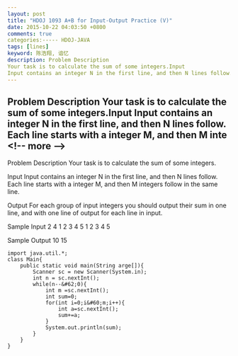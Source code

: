 ```yaml
---
layout: post
title: "HDOJ 1093 A+B for Input-Output Practice (V)"
date: 2015-10-22 04:03:50 +0800
comments: true
categories:----- HDOJ-JAVA
tags: [lines]
keyword: 陈浩翔, 谙忆
description: Problem Description 
Your task is to calculate the sum of some integers.Input 
Input contains an integer N in the first line, and then N lines follow. Each line starts with a integer M, and then M inte 
---
```



Problem Description 
Your task is to calculate the sum of some integers.Input 
Input contains an integer N in the first line, and then N lines follow. Each line starts with a integer M, and then M inte
&#60;!-- more --&#62;
----------

Problem Description
Your task is to calculate the sum of some integers.
 

Input
Input contains an integer N in the first line, and then N lines follow. Each line starts with a integer M, and then M integers follow in the same line. 
 

Output
For each group of input integers you should output their sum in one line, and with one line of output for each line in input. 
 

Sample Input
2
4 1 2 3 4
5 1 2 3 4 5
 

Sample Output
10
15

```
import java.util.*;
class Main{
    public static void main(String arge[]){
        Scanner sc = new Scanner(System.in);
        int n = sc.nextInt();
        while(n--&#62;0){
            int m =sc.nextInt();
            int sum=0;
            for(int i=0;i&#60;m;i++){
                int a=sc.nextInt();
                sum+=a;
            }
            System.out.println(sum);
        }
    }
}
```